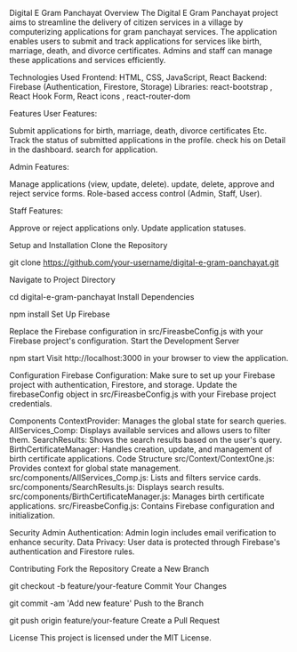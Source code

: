 Digital E Gram Panchayat
Overview
The Digital E Gram Panchayat project aims to streamline the delivery of citizen services in a village by computerizing applications for gram panchayat services. The application enables users to submit and track applications for services like birth, marriage, death, and divorce certificates. Admins and staff can manage these applications and services efficiently.

Technologies Used
Frontend: HTML, CSS, JavaScript, React
Backend: Firebase (Authentication, Firestore, Storage)
Libraries: react-bootstrap , React Hook Form, React icons , react-router-dom

Features
User Features:

Submit applications for birth, marriage, death, divorce certificates Etc.
Track the status of submitted applications in the profile.
check his on Detail in the dashboard.
search for application.

Admin Features:

Manage applications (view, update, delete).
update, delete, approve and reject service forms.
Role-based access control (Admin, Staff, User).

Staff Features:

Approve or reject applications only.
Update application statuses.


Setup and Installation
Clone the Repository

git clone https://github.com/your-username/digital-e-gram-panchayat.git


Navigate to Project Directory

cd digital-e-gram-panchayat
Install Dependencies


npm install
Set Up Firebase

Replace the Firebase configuration in src/FireasbeConfig.js with your Firebase project's configuration.
Start the Development Server


npm start
Visit http://localhost:3000 in your browser to view the application.

Configuration
Firebase Configuration: Make sure to set up your Firebase project with authentication, Firestore, and storage. Update the firebaseConfig object in src/FireasbeConfig.js with your Firebase project credentials.

Components
ContextProvider: Manages the global state for search queries.
AllServices_Comp: Displays available services and allows users to filter them.
SearchResults: Shows the search results based on the user's query.
BirthCertificateManager: Handles creation, update, and management of birth certificate applications.
Code Structure
src/Context/ContextOne.js: Provides context for global state management.
src/components/AllServices_Comp.js: Lists and filters service cards.
src/components/SearchResults.js: Displays search results.
src/components/BirthCertificateManager.js: Manages birth certificate applications.
src/FireasbeConfig.js: Contains Firebase configuration and initialization.

Security
Admin Authentication: Admin login includes email verification to enhance security.
Data Privacy: User data is protected through Firebase's authentication and Firestore rules.

Contributing
Fork the Repository
Create a New Branch

git checkout -b feature/your-feature
Commit Your Changes

git commit -am 'Add new feature'
Push to the Branch

git push origin feature/your-feature
Create a Pull Request

License
This project is licensed under the MIT License.


